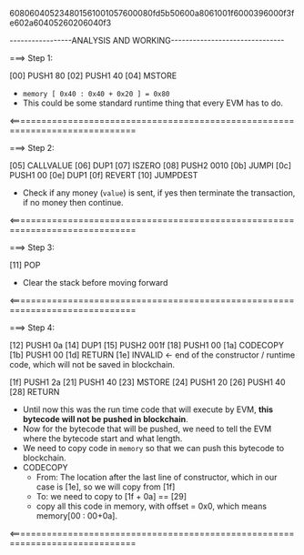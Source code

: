 608060405234801561001057600080fd5b50600a8061001f6000396000f3fe602a60405260206040f3



-----------------ANALYSIS AND WORKING-------------------------------


===> Step 1:

[00]
PUSH1	80
[02]	PUSH1	40
[04]	MSTORE


* `memory [ 0x40 : 0x40 + 0x20 ] = 0x80`
* This could be some standard runtime thing that every EVM has to do.

<==============================================================================

===> Step 2:

[05]	CALLVALUE
[06]	DUP1
[07]	ISZERO
[08]	PUSH2	0010
[0b]	JUMPI
[0c]	PUSH1	00
[0e]	DUP1
[0f]	REVERT
[10]	JUMPDEST


* Check if any money (`value`) is sent, if yes then terminate the transaction, if no money then continue.

<==============================================================================

===> Step 3:

[11]	POP


* Clear the stack before moving forward

<==============================================================================


===> Step 4:

[12]	PUSH1	0a
[14]	DUP1
[15]	PUSH2	001f
[18]	PUSH1	00
[1a]	CODECOPY
[1b]	PUSH1	00
[1d]	RETURN
[1e]	INVALID        <- end of the constructor / runtime code, which will not be saved in blockchain.


[1f]	PUSH1	2a
[21]	PUSH1	40
[23]	MSTORE
[24]	PUSH1	20
[26]	PUSH1	40
[28]	RETURN


* Until now this was the run time code that will execute by EVM, **this bytecode will not be pushed in blockchain**.
* Now for the bytecode that will be pushed, we need to tell the EVM where the bytecode start and what length.
* We need to copy code in `memory` so that we can push this bytecode to blockchain.
* CODECOPY
    * From: The location after the last line of constructor, which in our case is [1e], so we will copy from [1f]
    * To: we need to copy to [1f + 0a] == [29]
    * copy all this code in memory, with offset = 0x0, which means memory[00 : 00+0a].


<==============================================================================





